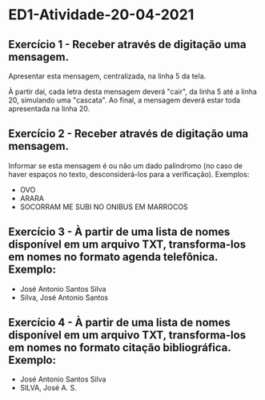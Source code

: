 # ED1-Atividade-20-04-2021

## Exercício 1  - Receber através de digitação uma mensagem. 

Apresentar esta mensagem, centralizada, na linha 5 da tela.

À partir daí, cada letra desta mensagem deverá "cair", da linha 5 até a linha 20, simulando uma "cascata". Ao final, a mensagem deverá estar toda apresentada na linha 20.

## Exercício 2  - Receber através de digitação uma mensagem. 

Informar se esta mensagem é ou não um dado palíndromo (no caso de haver espaços no texto, desconsiderá-los para a verificação). Exemplos:

- OVO
- ARARA
- SOCORRAM ME SUBI NO ONIBUS EM MARROCOS

## Exercício 3 - À partir de uma lista de nomes disponível em um arquivo TXT, transforma-los em nomes no formato agenda telefônica. Exemplo:

- José Antonio Santos Silva
- Silva, José Antonio Santos

## Exercício 4 - À partir de uma lista de nomes disponível em um arquivo TXT, transforma-los em nomes no formato citação bibliográfica. Exemplo:

- José Antonio Santos Silva
- SILVA, José A. S.


